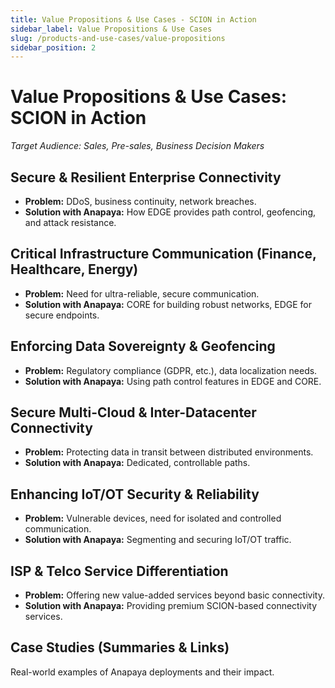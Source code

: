 ```yaml
---
title: Value Propositions & Use Cases - SCION in Action
sidebar_label: Value Propositions & Use Cases
slug: /products-and-use-cases/value-propositions
sidebar_position: 2
---
```


# Value Propositions & Use Cases: SCION in Action

*Target Audience: Sales, Pre-sales, Business Decision Makers*

## Secure & Resilient Enterprise Connectivity
-   **Problem:** DDoS, business continuity, network breaches.
-   **Solution with Anapaya:** How EDGE provides path control, geofencing, and attack resistance.

## Critical Infrastructure Communication (Finance, Healthcare, Energy)
-   **Problem:** Need for ultra-reliable, secure communication.
-   **Solution with Anapaya:** CORE for building robust networks, EDGE for secure endpoints.

## Enforcing Data Sovereignty & Geofencing
-   **Problem:** Regulatory compliance (GDPR, etc.), data localization needs.
-   **Solution with Anapaya:** Using path control features in EDGE and CORE.

## Secure Multi-Cloud & Inter-Datacenter Connectivity
-   **Problem:** Protecting data in transit between distributed environments.
-   **Solution with Anapaya:** Dedicated, controllable paths.

## Enhancing IoT/OT Security & Reliability
-   **Problem:** Vulnerable devices, need for isolated and controlled communication.
-   **Solution with Anapaya:** Segmenting and securing IoT/OT traffic.

## ISP & Telco Service Differentiation
-   **Problem:** Offering new value-added services beyond basic connectivity.
-   **Solution with Anapaya:** Providing premium SCION-based connectivity services.

## Case Studies (Summaries & Links)
Real-world examples of Anapaya deployments and their impact.
